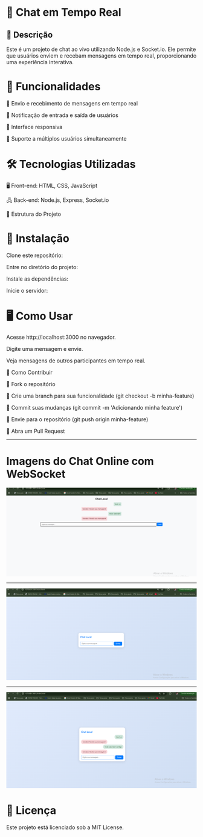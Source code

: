 # 💬 Chat em Tempo Real

## 📝 Descrição

Este é um projeto de chat ao vivo utilizando Node.js e Socket.io. Ele permite que usuários enviem e recebam mensagens em tempo real, proporcionando uma experiência interativa.

# 🚀 Funcionalidades

 📩 Envio e recebimento de mensagens em tempo real

🔔 Notificação de entrada e saída de usuários

🎨 Interface responsiva

👥 Suporte a múltiplos usuários simultaneamente

# 🛠️ Tecnologias Utilizadas

🖥️ Front-end: HTML, CSS, JavaScript

🖧 Back-end: Node.js, Express, Socket.io

📂 Estrutura do Projeto

# 📌 Instalação

Clone este repositório:

Entre no diretório do projeto:

Instale as dependências:

Inicie o servidor:

# 🖥️ Como Usar

Acesse http://localhost:3000 no navegador.

Digite uma mensagem e envie.

Veja mensagens de outros participantes em tempo real.

🤝 Como Contribuir

🍴 Fork o repositório

🌱 Crie uma branch para sua funcionalidade (git checkout -b minha-feature)

💾 Commit suas mudanças (git commit -m 'Adicionando minha feature')

🚀 Envie para o repositório (git push origin minha-feature)

🔄 Abra um Pull Request

---

# Imagens do Chat Online com WebSocket

![Print do projeto](imagens/imagem_01.png) 

---

![Print do projeto](imagens/imagem_02.png) 

---

![Print do projeto](imagens/imagem_03.png) 



# 📜 Licença

Este projeto está licenciado sob a MIT License.

